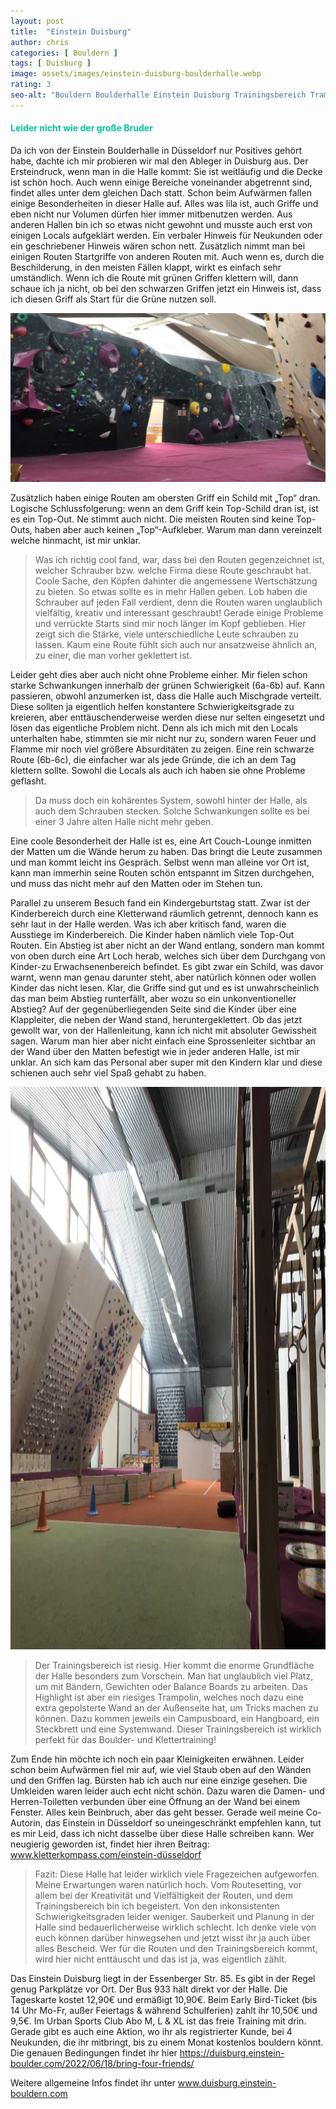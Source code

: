 ```yaml
---
layout: post
title:  "Einstein Duisburg"
author: chris
categories: [ Bouldern ]
tags: [ Duisburg ]
image: assets/images/einstein-duisburg-boulderhalle.webp
rating: 3
seo-alt: "Bouldern Boulderhalle Einstein Duisburg Trainingsbereich Trampolin Indoor Klettern Kletterhalle Kinderfreundlich"
---
```

#### <span style="color:#00c5a1">Leider nicht wie der große Bruder</span>
Da ich von der Einstein Boulderhalle in Düsseldorf nur Positives gehört habe, dachte ich mir probieren wir mal den Ableger in Duisburg aus.
Der Ersteindruck, wenn man in die Halle kommt: Sie ist weitläufig und die Decke ist schön hoch. Auch wenn einige Bereiche voneinander abgetrennt sind, findet alles unter dem gleichen Dach statt.  Schon beim Aufwärmen fallen einige Besonderheiten in dieser Halle auf. Alles was lila ist, auch Griffe und eben nicht nur Volumen dürfen hier immer mitbenutzen werden. Aus anderen Hallen bin ich so etwas nicht gewohnt und musste auch erst von einigen Locals aufgeklärt werden. Ein verbaler Hinweis für Neukunden oder ein geschriebener Hinweis wären schon nett. Zusätzlich nimmt man bei einigen Routen Startgriffe von anderen Routen mit. Auch wenn es, durch die Beschilderung, in den meisten Fällen klappt, wirkt es einfach sehr umständlich. Wenn ich die Route mit grünen Griffen klettern will, dann schaue ich ja nicht, ob bei den schwarzen Griffen jetzt ein Hinweis ist, dass ich diesen Griff als Start für die Grüne nutzen soll.

<img src="/assets/images/einbinden/einstein-duisburg-lila-griffe-boulderwand.webp" loading="lazy" alt="Einstein-Duisburg-lila-Griffe-Boulderwand-Besonderheit" title="Einstein Duisburg Boulderwand mit lila Griffen" />

Zusätzlich haben einige Routen am obersten Griff ein Schild mit „Top“ dran. Logische Schlussfolgerung: wenn an dem Griff kein Top-Schild dran ist, ist es ein Top-Out. Ne stimmt auch nicht. Die meisten Routen sind keine Top-Outs, haben aber auch keinen „Top“-Aufkleber. Warum man dann vereinzelt welche hinmacht, ist mir unklar.

>Was ich richtig cool fand, war, dass bei den Routen gegenzeichnet ist, welcher Schrauber bzw. welche Firma diese Route geschraubt hat. Coole Sache, den Köpfen dahinter die angemessene Wertschätzung zu bieten. So etwas sollte es in mehr Hallen geben. Lob haben die Schrauber auf jeden Fall verdient, denn die Routen waren unglaublich vielfältig, kreativ und interessant geschraubt! Gerade einige Probleme und verrückte Starts sind mir noch länger im Kopf geblieben. Hier zeigt sich die Stärke, viele unterschiedliche Leute schrauben zu lassen. Kaum eine Route fühlt sich auch nur ansatzweise ähnlich an, zu einer, die man vorher geklettert ist.


Leider geht dies aber auch nicht ohne Probleme einher. Mir fielen schon starke Schwankungen innerhalb der grünen Schwierigkeit (6a-6b) auf. Kann passieren, obwohl anzumerken ist, dass die Halle auch Mischgrade verteilt. Diese sollten ja eigentlich helfen konstantere Schwierigkeitsgrade zu kreieren, aber enttäuschenderweise werden diese nur selten eingesetzt und lösen das eigentliche Problem nicht. Denn als ich mich mit den Locals unterhalten habe, stimmten sie mir nicht nur zu, sondern waren Feuer und Flamme mir noch viel größere Absurditäten zu zeigen. Eine rein schwarze Route (6b-6c), die einfacher war als jede Gründe, die ich an dem Tag klettern sollte. Sowohl die Locals als auch ich haben sie ohne Probleme geflasht.

>Da muss doch ein kohärentes System, sowohl hinter der Halle, als auch dem Schrauben stecken. Solche Schwankungen sollte es bei einer 3 Jahre alten Halle nicht mehr geben.

Eine coole Besonderheit der Halle ist es, eine Art Couch-Lounge inmitten der Matten um die Wände herum zu haben. Das bringt die Leute zusammen und man kommt leicht ins Gespräch. Selbst wenn man alleine vor Ort ist, kann man immerhin seine Routen schön entspannt im Sitzen durchgehen, und muss das nicht mehr auf den Matten oder im Stehen tun.

Parallel zu unserem Besuch fand ein Kindergeburtstag statt. Zwar ist der Kinderbereich durch eine Kletterwand räumlich getrennt, dennoch kann es sehr laut in der Halle werden. Was ich aber kritisch fand, waren die Ausstiege im Kinderbereich. Die Kinder haben nämlich viele Top-Out Routen. Ein Abstieg ist aber nicht an der Wand entlang, sondern man kommt von oben durch eine Art Loch herab, welches sich über dem Durchgang von Kinder-zu Erwachsenenbereich befindet. Es gibt zwar ein Schild, was davor warnt, wenn man genau darunter steht, aber natürlich können oder wollen Kinder das nicht lesen. Klar, die Griffe sind gut und es ist unwahrscheinlich das man beim Abstieg runterfällt, aber wozu so ein unkonventioneller Abstieg? Auf der gegenüberliegenden Seite sind die Kinder über eine Klappleiter, die neben der Wand stand, heruntergeklettert. Ob das jetzt gewollt war, von der Hallenleitung, kann ich nicht mit absoluter Gewissheit sagen. Warum man hier aber nicht einfach eine Sprossenleiter sichtbar an der Wand über den Matten befestigt wie in jeder anderen Halle, ist mir unklar. An sich kam das Personal aber super mit den Kindern klar und diese schienen auch sehr viel Spaß gehabt zu haben.



<img src="/assets/images/einbinden/einstein-duisburg-trainingsbereich.webp" loading="lazy" width="1200" height="900" alt="Einstein-Duisburg-Trainingsbereich-Campusboard-Hangboard-Trampolin" title="Einstein Duisburg Trainingsbereich mit Campusboard Hangboard und Trampolin"/>


>Der Trainingsbereich ist riesig. Hier kommt die enorme Grundfläche der Halle besonders zum Vorschein. Man hat unglaublich viel Platz, um mit Bändern, Gewichten oder Balance Boards zu arbeiten. Das Highlight ist aber ein riesiges Trampolin, welches noch dazu eine extra gepolsterte Wand an der Außenseite hat, um Tricks machen zu können. Dazu kommen jeweils ein Campusboard, ein Hangboard, ein Steckbrett und eine Systemwand. Dieser Trainingsbereich ist wirklich perfekt für das Boulder- und Klettertraining!

Zum Ende hin möchte ich noch ein paar Kleinigkeiten erwähnen. Leider schon beim Aufwärmen fiel mir auf, wie viel Staub oben auf den Wänden und den Griffen lag. Bürsten hab ich auch nur eine einzige gesehen.
Die Umkleiden waren leider auch echt nicht schön. Dazu waren die Damen- und Herren-Toiletten verbunden über eine Öffnung an der Wand bei einem Fenster. Alles kein Beinbruch, aber das geht besser. Gerade weil meine Co-Autorin, das Einstein in Düsseldorf so uneingeschränkt empfehlen kann, tut es mir Leid, dass ich nicht dasselbe über diese Halle schreiben kann.
Wer neugierig geworden ist, findet hier ihren Beitrag: <a href="https://kletterkompass.com/einstein-d%C3%BCsseldorf/" target="_blank">www.kletterkompass.com/einstein-düsseldorf</a>


>Fazit: Diese Halle hat leider wirklich viele Fragezeichen aufgeworfen. Meine Erwartungen waren natürlich hoch. Vom Routesetting, vor allem bei der Kreativität und Vielfältigkeit der Routen, und dem Trainingsbereich bin ich begeistert. Von den inkonsistenten Schwierigkeitsgraden leider weniger. Sauberkeit und Planung in der Halle sind bedauerlicherweise wirklich schlecht. Ich denke viele von euch können darüber hinwegsehen und jetzt wisst ihr ja auch über alles Bescheid. Wer für die Routen und den Trainingsbereich kommt, wird hier nicht enttäuscht und das ist ja, was eigentlich zählt.

Das Einstein Duisburg liegt in der Essenberger Str. 85. Es gibt in der Regel genug Parkplätze vor Ort. Der Bus 933 hält direkt vor der Halle. Die Tageskarte kostet 12,90€ und ermäßigt 10,90€. Beim Early Bird-Ticket (bis 14 Uhr Mo-Fr, außer Feiertags & während Schulferien) zahlt ihr 10,50€ und 9,5€. Im Urban Sports Club Abo M, L & XL ist das freie Training mit drin.
Gerade gibt es auch eine Aktion, wo ihr als registrierter Kunde, bei 4 Neukunden, die ihr mitbringt, bis zu einem Monat kostenlos bouldern könnt. Die genauen Bedingungen findet ihr hier <a href="https://duisburg.einstein-boulder.com/bring-four-friends" target="_blank">https://duisburg.einstein-boulder.com/2022/06/18/bring-four-friends/</a> 

Weitere allgemeine Infos findet ihr unter <a href="https://duisburg.einstein-boulder.com/" target="_blank">www.duisburg.einstein-bouldern.com</a>
